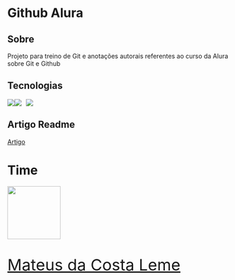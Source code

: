 # Github Alura

## Sobre

<p>Projeto para treino de Git e anotações autorais referentes ao curso da Alura sobre Git e Github</p>

## Tecnologias

<div style="display:flex;"

  <a href="https://www.google.com/search?client=opera-gx&q=html5&sourceid=opera&ie=UTF-8&oe=UTF-8" target="_blank" style="margin-right:10px">
    <img src="https://img.shields.io/badge/HTML-239120?style=for-the-badge&logo=html5&labelColor=orange&logoColor=white&color=8c3b0d">
  </a>
  
  <a href="https://www.google.com/search?client=opera-gx&q=css+3&sourceid=opera&ie=UTF-8&oe=UTF-8" target="_blank" style="margin-right:10px">
    <img src="https://img.shields.io/badge/CSS-239120?&style=for-the-badge&logo=css3&labelColor=blue&color=3b509c">
  </a>
  

  <a href="https://www.google.com/search?client=opera-gx&q=javascript&sourceid=opera&ie=UTF-8&oe=UTF-8" target="_blank" style="margin-right:10px">
    <img src="https://img.shields.io/badge/JavaScript-F7DF1E?style=for-the-badge&logo=javascript&logoColor=black&labelColor=dbbd25">
  </a>
  
</div>

## Artigo Readme

<a href="https://www.alura.com.br/artigos/escrever-bom-readme?_gl=1*13y3hrp*_ga*MTc3MjU3NjE0Ny4xNzEzNjE1NzUz*_ga_1EPWSW3PCS*MTcxMzg5NTM1NS43LjEuMTcxMzg5NTc2OC4wLjAuMA..*_fplc*UjclMkZwSHc1TFltV1VBdDhrbldFYlZrWjJxZ1JzRW0lMkJ1WiUyQlpwT3NBcExJRkpMMlZFdlRFSUNpeWFqak1Jc2YwV0dSU21aWlRXMm91TlRCVTJ2T3lseFkxSFZ0SFNtR09WMHk5M3RKUWFsZDclMkJXVmozaVJVcUR6NkF3YmdhaGclM0QlM0Q" target="_blank">Artigo</a>


# Time


<a href="https://github.com/MateusLem" target="_blank">
<img loading="lazy" src="https://avatars.githubusercontent.com/MateusLem" width=120>
<p style="font-size:min(2vh, 36px);">Mateus da Costa Leme</p>
</a>
